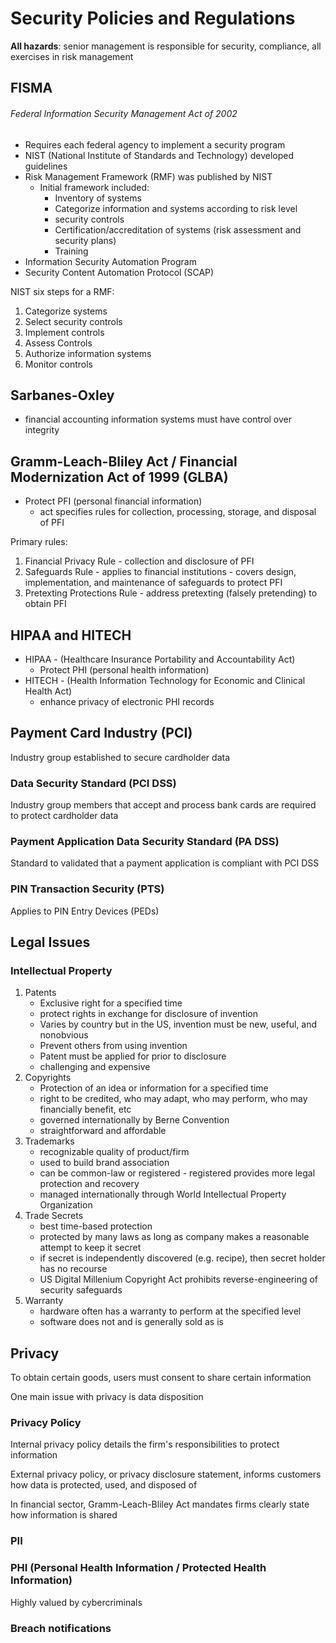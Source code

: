 # Security Policies and Regulations

**All hazards**: senior management is responsible for security, compliance, all exercises in risk management

## FISMA
###### Federal Information Security Management Act of 2002
- Requires each federal agency to implement a security program
- NIST (National Institute of Standards and Technology) developed guidelines
- Risk Management Framework (RMF) was published by NIST
  - Initial framework included:
    - Inventory of systems
    - Categorize information and systems according to risk level
    - security controls
    - Certification/accreditation of systems (risk assessment and security plans)
    - Training
- Information Security Automation Program
- Security Content Automation Protocol (SCAP)

NIST six steps for a RMF:
1. Categorize systems
2. Select security controls
3. Implement controls
4. Assess Controls
5. Authorize information systems
6. Monitor controls

## Sarbanes-Oxley
- financial accounting information systems must have control over integrity

## Gramm-Leach-Bliley Act / Financial Modernization Act of 1999 (GLBA)
- Protect PFI (personal financial information)
  - act specifies rules for collection, processing, storage, and disposal of PFI

Primary rules:
1. Financial Privacy Rule - collection and disclosure of PFI
2. Safeguards Rule - applies to financial institutions - covers design, implementation, and maintenance of safeguards to protect PFI
3. Pretexting Protections Rule - address pretexting (falsely pretending) to obtain PFI

## HIPAA and HITECH
- HIPAA - (Healthcare Insurance Portability and Accountability Act) 
  - Protect PHI (personal health information)
- HITECH - (Health Information Technology for Economic and Clinical Health Act)
  - enhance privacy of electronic PHI records

## Payment Card Industry (PCI)
Industry group established to secure cardholder data

### Data Security Standard (PCI DSS)
Industry group members that accept and process bank cards are required to protect cardholder data

### Payment Application Data Security Standard (PA DSS)
Standard to validated that a payment application is compliant with PCI DSS

### PIN Transaction Security (PTS)
Applies to PIN Entry Devices (PEDs)

## Legal Issues

### Intellectual Property

1. Patents
   - Exclusive right for a specified time
   - protect rights in exchange for disclosure of invention
   - Varies by country but in the US, invention must be new, useful, and nonobvious
   - Prevent others from using invention
   - Patent must be applied for prior to disclosure
   - challenging and expensive
2. Copyrights
   - Protection of an idea or information for a specified time
   - right to be credited, who may adapt, who may perform, who may financially benefit, etc
   - governed internationally by Berne Convention
   - straightforward and affordable
3. Trademarks
   - recognizable quality of product/firm
   - used to build brand association
   - can be common-law or registered - registered provides more legal protection and recovery
   - managed internationally through World Intellectual Property Organization
4. Trade Secrets
   - best time-based protection
   - protected by many laws as long as company makes a reasonable attempt to keep it secret
   - if secret is independently discovered (e.g. recipe), then secret holder has no recourse
   - US Digital Millenium Copyright Act prohibits reverse-engineering of security safeguards
5. Warranty
   - hardware often has a warranty to perform at the specified level
   - software does not and is generally sold as is

## Privacy
To obtain certain goods, users must consent to share certain information

One main issue with privacy is data disposition

### Privacy Policy
Internal privacy policy details the firm's responsibilities to protect information

External privacy policy, or privacy disclosure statement, informs customers how data is protected, used, and disposed of

In financial sector, Gramm-Leach-Bliley Act mandates firms clearly state how information is shared

### PII

### PHI (Personal Health Information / Protected Health Information)
Highly valued by cybercriminals 

### Breach notifications
